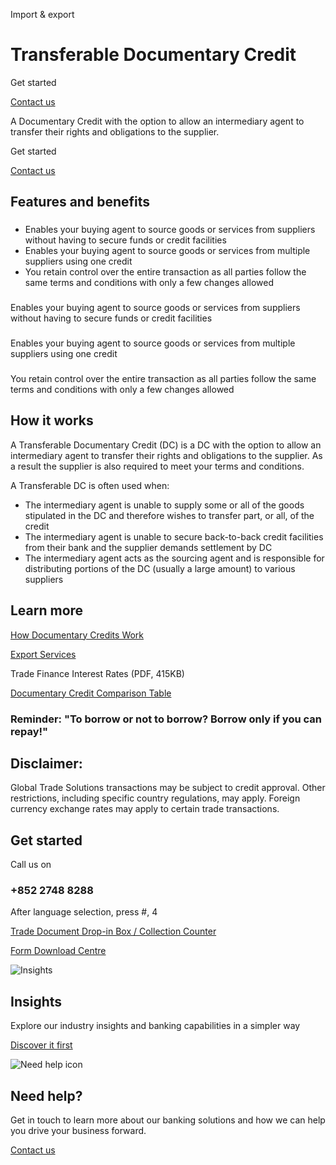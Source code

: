 Import & export

# Transferable Documentary Credit

Get started

[Contact us](#get-started)

A Documentary Credit with the option to allow an intermediary agent to transfer their rights and obligations to the supplier.

Get started

[Contact us](#get-started)

## Features and benefits

### 

* Enables your buying agent to source goods or services from suppliers without having to secure funds or credit facilities
* Enables your buying agent to source goods or services from multiple suppliers using one credit
* You retain control over the entire transaction as all parties follow the same terms and conditions with only a few changes allowed

### 

Enables your buying agent to source goods or services from suppliers without having to secure funds or credit facilities

### 

Enables your buying agent to source goods or services from multiple suppliers using one credit

### 

You retain control over the entire transaction as all parties follow the same terms and conditions with only a few changes allowed

## How it works

A Transferable Documentary Credit (DC) is a DC with the option to allow an intermediary agent to transfer their rights and obligations to the supplier. As a result the supplier is also required to meet your terms and conditions.

A Transferable DC is often used when:

* The intermediary agent is unable to supply some or all of the goods stipulated in the DC and therefore wishes to transfer part, or all, of the credit
* The intermediary agent is unable to secure back-to-back credit facilities from their bank and the supplier demands settlement by DC
* The intermediary agent acts as the sourcing agent and is responsible for distributing portions of the DC (usually a large amount) to various suppliers

## Learn more

[How Documentary Credits Work](/en-gb/regulations/how-documentary-credits-work)

[Export Services](/en-gb/products-and-solutions/global-trade-solutions)

Trade Finance Interest Rates (PDF, 415KB)

[Documentary Credit Comparison Table](/en-gb/regulations/documentary-credit-comparison-table)

### Reminder: "To borrow or not to borrow? Borrow only if you can repay!"

## Disclaimer:

Global Trade Solutions transactions may be subject to credit approval. Other restrictions, including specific country regulations, may apply. Foreign currency exchange rates may apply to certain trade transactions.

## Get started

Call us on

### +852 2748 8288

After language selection, press #, 4

[Trade Document Drop-in Box / Collection Counter](/en-gb/products/drop-in-collection-counter)

[Form Download Centre](/en-gb/help-centre/business-forms/import-and-export-forms)

![Insights](/-/media/media/product-solution/theme-type/img-onboarding.png?h=1413&iar=0&w=1440&hash=0E9CE212C1F6AFCE9D0FE384CA6DCC0A "Insights")

## Insights

Explore our industry insights and banking capabilities in a simpler way

[Discover it first](/en-gb/insights)

![Need help icon](/-/media/media/common/images/contact-us-img.png?h=604&iar=0&w=768&hash=A5675187A2C4B175E0CA7B5AD27C3A66 "Need help icon")

## Need help?

Get in touch to learn more about our banking solutions and how we can help you drive your business forward.

[Contact us](/en-gb/arrange-a-call-back-general)